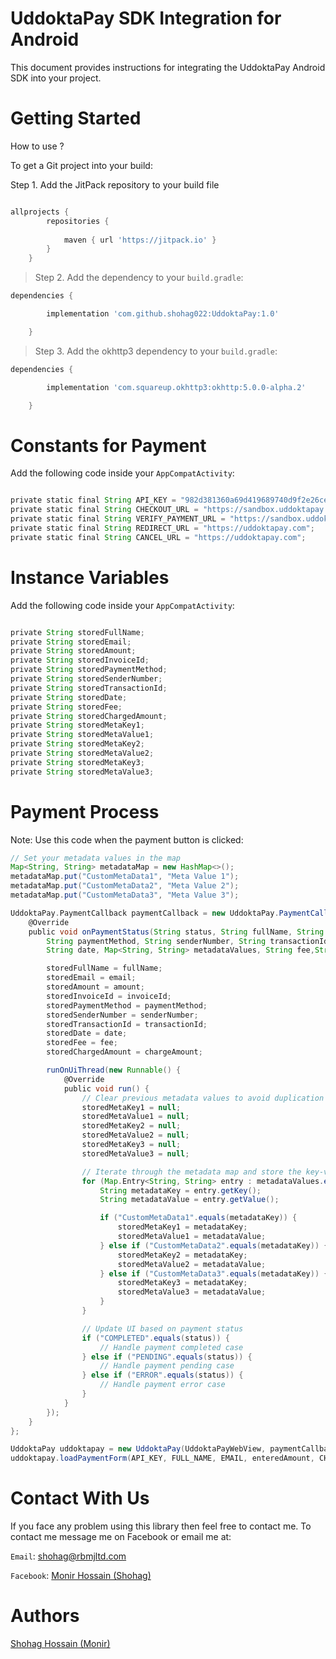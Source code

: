 # UddoktaPay SDK Integration for Android
This document provides instructions for integrating the UddoktaPay Android SDK into your project. 

# Getting Started
> 
How to use ?

To get a Git project into your build:

Step 1. Add the JitPack repository to your build file 

``` build.gradle

allprojects {
		repositories {
			
			maven { url 'https://jitpack.io' }
		}
	}
 ```
> Step 2. Add the dependency to your `build.gradle`:
``` gradle
dependencies {

        implementation 'com.github.shohag022:UddoktaPay:1.0'

	}
```
> Step 3. Add the okhttp3 dependency to your `build.gradle`:
``` gradle
dependencies {

        implementation 'com.squareup.okhttp3:okhttp:5.0.0-alpha.2'

	}
```
# Constants for Payment
Add the following code inside your `AppCompatActivity`:
``` gradle

private static final String API_KEY = "982d381360a69d419689740d9f2e26ce36fb7a50";    
private static final String CHECKOUT_URL = "https://sandbox.uddoktapay.com/api/checkout-v2";
private static final String VERIFY_PAYMENT_URL = "https://sandbox.uddoktapay.com/api/verify-payment";
private static final String REDIRECT_URL = "https://uddoktapay.com";
private static final String CANCEL_URL = "https://uddoktapay.com";
```  
# Instance Variables
Add the following code inside your `AppCompatActivity`:
``` gradle

private String storedFullName;
private String storedEmail;
private String storedAmount;
private String storedInvoiceId;
private String storedPaymentMethod;
private String storedSenderNumber;
private String storedTransactionId;
private String storedDate;
private String storedFee;
private String storedChargedAmount;
private String storedMetaKey1;
private String storedMetaValue1;
private String storedMetaKey2;
private String storedMetaValue2;
private String storedMetaKey3;
private String storedMetaValue3;
```
# Payment Process
Note: Use this code when the payment button is clicked:
``` gradle
// Set your metadata values in the map
Map<String, String> metadataMap = new HashMap<>();
metadataMap.put("CustomMetaData1", "Meta Value 1");
metadataMap.put("CustomMetaData2", "Meta Value 2");
metadataMap.put("CustomMetaData3", "Meta Value 3");

UddoktaPay.PaymentCallback paymentCallback = new UddoktaPay.PaymentCallback() {
    @Override
    public void onPaymentStatus(String status, String fullName, String email, String amount, String invoiceId,
        String paymentMethod, String senderNumber, String transactionId,
        String date, Map<String, String> metadataValues, String fee,String chargeAmount) {

        storedFullName = fullName;
        storedEmail = email;
        storedAmount = amount;
        storedInvoiceId = invoiceId;
        storedPaymentMethod = paymentMethod;
        storedSenderNumber = senderNumber;
        storedTransactionId = transactionId;
        storedDate = date;
        storedFee = fee;
        storedChargedAmount = chargeAmount;

        runOnUiThread(new Runnable() {
            @Override
            public void run() {
                // Clear previous metadata values to avoid duplication
                storedMetaKey1 = null;
                storedMetaValue1 = null;
                storedMetaKey2 = null;
                storedMetaValue2 = null;
                storedMetaKey3 = null;
                storedMetaValue3 = null;

                // Iterate through the metadata map and store the key-value pairs
                for (Map.Entry<String, String> entry : metadataValues.entrySet()) {
                    String metadataKey = entry.getKey();
                    String metadataValue = entry.getValue();

                    if ("CustomMetaData1".equals(metadataKey)) {
                        storedMetaKey1 = metadataKey;
                        storedMetaValue1 = metadataValue;
                    } else if ("CustomMetaData2".equals(metadataKey)) {
                        storedMetaKey2 = metadataKey;
                        storedMetaValue2 = metadataValue;
                    } else if ("CustomMetaData3".equals(metadataKey)) {
                        storedMetaKey3 = metadataKey;
                        storedMetaValue3 = metadataValue;
                    }
                }

                // Update UI based on payment status
                if ("COMPLETED".equals(status)) {
                    // Handle payment completed case
                } else if ("PENDING".equals(status)) {
                    // Handle payment pending case
                } else if ("ERROR".equals(status)) {
                    // Handle payment error case
                }
            }
        });
    }
};

UddoktaPay uddoktapay = new UddoktaPay(UddoktaPayWebView, paymentCallback);
uddoktapay.loadPaymentForm(API_KEY, FULL_NAME, EMAIL, enteredAmount, CHECKOUT_URL, VERIFY_PAYMENT_URL, REDIRECT_URL, CANCEL_URL, metadataMap);
```
# Contact With Us
If you face any problem using this library then feel free to contact me.
To contact me message me on Facebook or email me at:

`Email`: shohag@rbmjltd.com

`Facebook`: <a href="https://www.facebook.com/M220719" rel="nofollow">Monir Hossain (Shohag)</a> 

# Authors
<a href="https://www.facebook.com/M220719" rel="nofollow">Shohag Hossain (Monir)</a>

